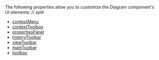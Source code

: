 The following properties allow you to customize the Diagram component's UI elements:
// _split_

* [contextMenu](/Documentation/ApiReference/UI_Components/dxDiagram/Configuration/contextMenu/)
* [contextToolbox](/Documentation/ApiReference/UI_Components/dxDiagram/Configuration/contextToolbox/)
* [propertiesPanel](/Documentation/ApiReference/UI_Components/dxDiagram/Configuration/propertiesPanel/)
* [historyToolbar](/Documentation/ApiReference/UI_Components/dxDiagram/Configuration/historyToolbar/)
* [viewToolbar](/Documentation/ApiReference/UI_Components/dxDiagram/Configuration/viewToolbar/)
* [mainToolbar](/Documentation/ApiReference/UI_Components/dxDiagram/Configuration/mainToolbar/)
* [toolbox](/Documentation/ApiReference/UI_Components/dxDiagram/Configuration/toolbox/)